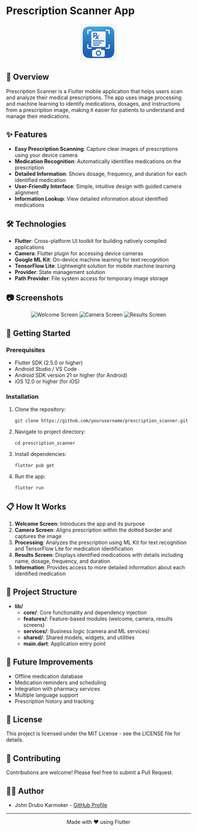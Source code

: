 # Prescription Scanner App

<p align="center">
  <img src="assets/icon/app_icon.png" width="100" alt="App Icon">
</p>

## 📱 Overview

Prescription Scanner is a Flutter mobile application that helps users scan and analyze their medical prescriptions. The app uses image processing and machine learning to identify medications, dosages, and instructions from a prescription image, making it easier for patients to understand and manage their medications.

## ✨ Features

- **Easy Prescription Scanning**: Capture clear images of prescriptions using your device camera
- **Medication Recognition**: Automatically identifies medications on the prescription
- **Detailed Information**: Shows dosage, frequency, and duration for each identified medication
- **User-Friendly Interface**: Simple, intuitive design with guided camera alignment
- **Information Lookup**: View detailed information about identified medications

## 🛠️ Technologies

- **Flutter**: Cross-platform UI toolkit for building natively compiled applications
- **Camera**: Flutter plugin for accessing device cameras
- **Google ML Kit**: On-device machine learning for text recognition
- **TensorFlow Lite**: Lightweight solution for mobile machine learning
- **Provider**: State management solution
- **Path Provider**: File system access for temporary image storage

## 📷 Screenshots

<p align="center">
  <img src="screenshots/welcome_screen.png"  alt="Welcome Screen">
  <img src="screenshots/camera_screen.png"  alt="Camera Screen">
  <img src="screenshots/results_screen.png"  alt="Results Screen">
</p>

## 🚀 Getting Started

### Prerequisites

- Flutter SDK (2.5.0 or higher)
- Android Studio / VS Code
- Android SDK version 21 or higher (for Android)
- iOS 12.0 or higher (for iOS)

### Installation

1. Clone the repository:
   ```
   git clone https://github.com/yourusername/prescription_scanner.git
   ```

2. Navigate to project directory:
   ```
   cd prescription_scanner
   ```

3. Install dependencies:
   ```
   flutter pub get
   ```

4. Run the app:
   ```
   flutter run
   ```

## 📋 How It Works

1. **Welcome Screen**: Introduces the app and its purpose
2. **Camera Screen**: Aligns prescription within the dotted border and captures the image
3. **Processing**: Analyzes the prescription using ML Kit for text recognition and TensorFlow Lite for medication identification
4. **Results Screen**: Displays identified medications with details including name, dosage, frequency, and duration
5. **Information**: Provides access to more detailed information about each identified medication

## 🔧 Project Structure

- **lib/**
  - **core/**: Core functionality and dependency injection
  - **features/**: Feature-based modules (welcome, camera, results screens)
  - **services/**: Business logic (camera and ML services)
  - **shared/**: Shared models, widgets, and utilities
  - **main.dart**: Application entry point

## 🔮 Future Improvements

- Offline medication database
- Medication reminders and scheduling
- Integration with pharmacy services
- Multiple language support
- Prescription history and tracking

## 📄 License

This project is licensed under the MIT License - see the LICENSE file for details.

## 🤝 Contributing

Contributions are welcome! Please feel free to submit a Pull Request.

## 👨‍💻 Author

- John Drubo Karmoker - [GitHub Profile](https://github.com/johndrubo)

---

<p align="center">Made with ❤️ using Flutter</p>
